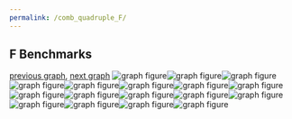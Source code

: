 ```yaml
---
permalink: /comb_quadruple_F/
---
```



## F Benchmarks

[previous graph](../comb_quadruple_EGG/), [next graph](../comb_quadruple_FACE/)
![graph figure](./images/quadruple/F/F-A_box.png)![graph figure](./images/quadruple/F/F-AVL_box.png)![graph figure](./images/quadruple/F/F-CYPHERD_box.png)![graph figure](./images/quadruple/F/F-EGG_box.png)![graph figure](./images/quadruple/F/F-F_box.png)![graph figure](./images/quadruple/F/F-FACE_box.png)![graph figure](./images/quadruple/F/F-FLOYD_box.png)![graph figure](./images/quadruple/F/F-H_box.png)![graph figure](./images/quadruple/F/F-JSOND_box.png)![graph figure](./images/quadruple/F/F-K_box.png)![graph figure](./images/quadruple/F/F-O_box.png)![graph figure](./images/quadruple/F/F-PDFD_box.png)![graph figure](./images/quadruple/F/F-RB_box.png)![graph figure](./images/quadruple/F/F-ROD_box.png)![graph figure](./images/quadruple/F/F-SMATRIX_box.png)![graph figure](./images/quadruple/F/F-SORTD_box.png)![graph figure](./images/quadruple/F/F-ZB_box.png)